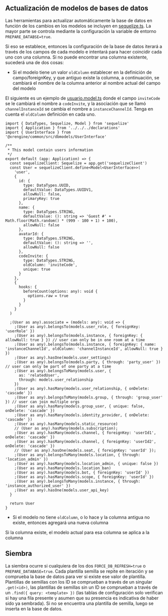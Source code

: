 ## Actualización de modelos de bases de datos

Las herramientas para actualizar automáticamente la base de datos en función de los cambios en los modelos se incluyen en
[sequelize.ts](../packages/server-core/src/sequelize.ts). La mayor parte se controla mediante la configuración
la variable de entorno `PREPARE_DATABSE=true`.

Si eso se establece, entonces la configuración de la base de datos iterará a través de los campos de cada modelo e intentará
para hacer coincidir cada uno con una columna. Si no puede encontrar una columna existente, sucederá una de dos cosas:

*   Si el modelo tiene un valor `oldColumn` establecer en la definición de campo/foreignKey, y que antiguo
    existe la columna, a continuación, se cambiará el nombre de la columna anterior al nombre actual del campo del modelo

El siguiente es un ejemplo de [usuario.model.ts](../packages/server-core/src/user/user/user.model.ts)
donde el campo `inviteCode` se le cambiará el nombre a `codeInvite`, y la asociación que se llamó
`channelInstanceId` se cambia el nombre a `instanceChannelId`. Tenga en cuenta el `oldColumn` definición en cada uno.

    import { DataTypes, Sequelize, Model } from 'sequelize'
    import { Application } from '../../../declarations'
    import { UserInterface } from '@xrengine/common/src/dbmodels/UserInterface'

    /**
     * This model contain users information
     */
    export default (app: Application) => {
      const sequelizeClient: Sequelize = app.get('sequelizeClient')
      const User = sequelizeClient.define<Model<UserInterface>>(
        'user',
        {
          id: {
            type: DataTypes.UUID,
            defaultValue: DataTypes.UUIDV1,
            allowNull: false,
            primaryKey: true
          },
          name: {
            type: DataTypes.STRING,
            defaultValue: (): string => 'Guest #' + Math.floor(Math.random() * (999 - 100 + 1) + 100),
            allowNull: false
          },
          avatarId: {
            type: DataTypes.STRING,
            defaultValue: (): string => '',
            allowNull: false
          },
          codeInvite: {
            type: DataTypes.STRING,
            oldColumn: 'inviteCode',
            unique: true
          }
        },
        {
          hooks: {
            beforeCount(options: any): void {
              options.raw = true
            }
          }
        }
      )

      ;(User as any).associate = (models: any): void => {
        ;(User as any).belongsTo(models.user_role, { foreignKey: 'userRole' })
        ;(User as any).belongsTo(models.instance, { foreignKey: { allowNull: true } }) // user can only be in one room at a time
        ;(User as any).belongsTo(models.instance, { foreignKey: { name: 'instanceChannelId', oldColumn: 'channelInstanceId', allowNull: true } })
        ;(User as any).hasOne(models.user_settings)
        ;(User as any).belongsTo(models.party, { through: 'party_user' }) // user can only be part of one party at a time
        ;(User as any).belongsToMany(models.user, {
          as: 'relatedUser',
          through: models.user_relationship
        })
        ;(User as any).hasMany(models.user_relationship, { onDelete: 'cascade' })
        ;(User as any).belongsToMany(models.group, { through: 'group_user' }) // user can join multiple orgs
        ;(User as any).hasMany(models.group_user, { unique: false, onDelete: 'cascade' })
        ;(User as any).hasMany(models.identity_provider, { onDelete: 'cascade' })
        ;(User as any).hasMany(models.static_resource)
        // (User as any).hasMany(models.subscription);
        ;(User as any).hasMany(models.channel, { foreignKey: 'userId1', onDelete: 'cascade' })
        ;(User as any).hasMany(models.channel, { foreignKey: 'userId2', onDelete: 'cascade' })
        // (User as any).hasOne(models.seat, { foreignKey: 'userId' });
        ;(User as any).belongsToMany(models.location, { through: 'location_admin' })
        ;(User as any).hasMany(models.location_admin, { unique: false })
        ;(User as any).hasMany(models.location_ban)
        ;(User as any).hasMany(models.bot, { foreignKey: 'userId' })
        ;(User as any).hasMany(models.scope, { foreignKey: 'userId' })
        ;(User as any).belongsToMany(models.instance, { through: 'instance_authorized_user' })
        ;(User as any).hasOne(models.user_api_key)
      }

      return User
    }

*   Si el modelo no tiene `oldColumn`, o lo hace y la columna antigua no existe, entonces
    agregará una nueva columna

Si la columna existe, el modelo actual para esa columna se aplica a la columna

## Siembra

La siembra ocurre si cualquiera de los dos `FORCE_DB_REFRESH=true` o `PREPARE_DATABASE=true`. Cada plantilla semilla
se repite en iteración y se comprueba la base de datos para ver si existe ese valor de plantilla. Plantillas de semillas
con los ID se comprueban a través de un singular `.get(<id>)`, las plantillas de semillas sin un ID se comprueban a través de un
`.find({ query: <template> })` (las tablas de configuración solo verifican si hay una fila presente y asumen
que su presencia es indicativa de haber sido ya sembrada). Si no se encuentra una plantilla de semilla,
luego se inserta en la base de datos.
